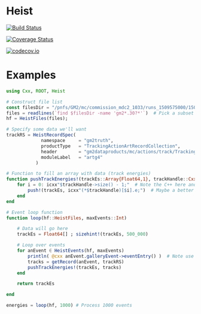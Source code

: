 # Heist

[![Build Status](https://travis-ci.org/lyon-fnal/Heist.jl.svg?branch=master)](https://travis-ci.org/lyon-fnal/Heist.jl)

[![Coverage Status](https://coveralls.io/repos/lyon-fnal/Heist.jl/badge.svg?branch=master&service=github)](https://coveralls.io/github/lyon-fnal/Heist.jl?branch=master)

[![codecov.io](http://codecov.io/github/lyon-fnal/Heist.jl/coverage.svg?branch=master)](http://codecov.io/github/lyon-fnal/Heist.jl?branch=master)

# Examples

```julia
using Cxx, ROOT, Heist

# Construct file list
const filesDir = "/pnfs/GM2/mc/commission_mdc2_1033/runs_1509575000/1509575784"
files = readlines(`find $filesDir -name 'gm2*.30?*'`)  # Pick a subset of the files
hf = HeistFiles(files);

# Specify some data we'll want
trackRS = HeistRecordSpec(
             namespace     = "gm2truth",
             productType   = "TrackingActionArtRecordCollection",
             header        = "gm2dataproducts/mc/actions/track/TrackingActionArtRecord.hh",
             moduleLabel   = "artg4"
           )

# Function to fill an array with data (track energies)
function pushTrackEnergies!(trackEs::Array{Float64,1}, trackHandle::Cxx.CppValue)
    for i = 0: icxx"$trackHandle->size() - 1;"  # Note the C++ here and below
        push!(trackEs, icxx"(*$trackHandle)[$i].e;")  # Maybe a better way to do this
    end
end

# Event loop function
function loop(hf::HeistFiles, maxEvents::Int)

    # Data will go here
    trackEs = Float64[] ; sizehint!(trackEs, 500_000)

    # Loop over events
    for anEvent ∈ HeistEvents(hf, maxEvents)
        println( @cxx anEvent.galleryEvent->eventEntry() )  # Note use of @cxx macro (-> always)
        tracks = getRecord(anEvent, trackRS)
        pushTrackEnergies!(trackEs, tracks)
    end

    return trackEs

end

energies = loop(hf, 1000) # Process 1000 events
```
